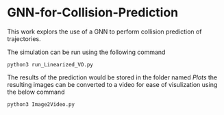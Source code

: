 # GNN-for-Collision-Prediction

This work explors the use of a GNN to perform collision prediction of trajectories. 

The simulation can be run using the following command 

```
python3 run_Linearized_VO.py
```

The results of the prediction would be stored in the folder named *Plots*  the resulting images can be converted to a video for ease of visulization using the below command 


```
python3 Image2Video.py
```

